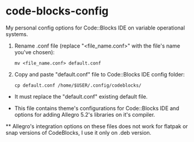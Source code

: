 # code-blocks-config
My personal config options for Code::Blocks IDE on variable operational systems.

1) Rename .conf file (replace "<file_name.conf>" with the file's name you've chosen):

       mv <file_name.conf> default.conf
        
2) Copy and paste "default.conf" file to Code::Blocks IDE config folder:

       cp default.conf /home/$USER/.config/codeblocks/
       
* It must replace the "default.conf" existing default file.

* This file contains theme's configurations for Code::Blocks IDE and options for adding Allegro 5.2's libraries on it's compiler.

** Allegro's integration options on these files does not work for flatpak or snap versions of CodeBlocks, I use it only on .deb version.
